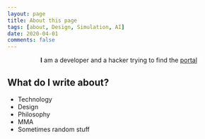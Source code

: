 ```yaml
---
layout: page
title: About this page
tags: [about, Design, Simulation, AI]
date: 2020-04-01
comments: false
---
```

    
<center><b>I</b> am a developer and a hacker trying to find the <a href="https://www.youtube.com/watch?v=pb_yvBNLjNk" target="_blank">portal</a></center>

## What do I write about?
* Technology
* Design
* Philosophy
* MMA
* Sometimes random stuff
